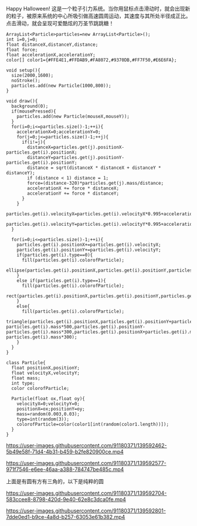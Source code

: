 Happy Halloween!
这是一个粒子引力系统。当你用鼠标点击滑动时，就会出现新的粒子，被原来系统的中心所吸引做高速圆周运动，其速度与其所处半径成正比。点击滑动，就会呈现可爱酷炫的万圣节跳跳糖！
```
ArrayList<Particle>particles=new ArrayList<Particle>();
int i=0,j=0;
float distanceX,distanceY,distance;
float force;
float accelerationX,accelerationY;
color[] color1={#FFE4E1,#FFDAB9,#FA8072,#9370DB,#FF7F50,#E6E6FA};

void setup(){
  size(2000,1600);
  noStroke();
  particles.add(new Particle(1000,800));
}

void draw(){
  background(0);
  if(mousePressed){
    particles.add(new Particle(mouseX,mouseY));
  }
  for(i=0;i<=particles.size()-1;++i){
    accelerationX=0;accelerationY=0;
    for(j=0;j<=particles.size()-1;++j){
      if(i!=j){
        distanceX=particles.get(j).positionX-particles.get(i).positionX;
        distanceY=particles.get(j).positionY-particles.get(i).positionY;
        distance = sqrt(distanceX * distanceX + distanceY * distanceY);
        if (distance < 1) distance = 1;
        force=(distance-320)*particles.get(j).mass/distance;
        accelerationX += force * distanceX;
        accelerationY += force * distanceY;
      }
    }
    particles.get(i).velocityX=particles.get(i).velocityX*0.995+accelerationX*particles.get(i).mass;
    particles.get(i).velocityY=particles.get(i).velocityY*0.995+accelerationY*particles.get(i).mass;
  }
  
  for(i=0;i<=particles.size()-1;++i){
    particles.get(i).positionX+=particles.get(i).velocityX;
    particles.get(i).positionY+=particles.get(i).velocityY;
    if(particles.get(i).type==0){
      fill(particles.get(i).colorofParticle);
      ellipse(particles.get(i).positionX,particles.get(i).positionY,particles.get(i).mass*1000,particles.get(i).mass*1000);
    }
    else if(particles.get(i).type==1){
      fill(particles.get(i).colorofParticle);
      rect(particles.get(i).positionX,particles.get(i).positionY,particles.get(i).mass*1000,particles.get(i).mass*1000);
    }
    else{
      fill(particles.get(i).colorofParticle);
      triangle(particles.get(i).positionX,particles.get(i).positionY+particles.get(i).mass*500,particles.get(i).positionX-particles.get(i).mass*500,particles.get(i).positionY-particles.get(i).mass*300,particles.get(i).positionX+particles.get(i).mass*500,particles.get(i).positionY-particles.get(i).mass*300);
    }
  }
}

class Particle{
  float positionX,positionY;
  float velocityX,velocityY;
  float mass;
  int type;
  color colorofParticle;
  
  Particle(float ox,float oy){
    velocityX=0;velocityY=0;
    positionX=ox;positionY=oy;
    mass=random(0.003,0.03);
    type=int(random(3));
    colorofParticle=color(color1[int(random(color1.length))]);
  }
}
```

https://user-images.githubusercontent.com/91180371/139592462-5b49e58f-71d4-4b31-b459-b2fe820900ce.mp4


https://user-images.githubusercontent.com/91180371/139592577-971f7546-e6ee-46aa-a388-784747be485c.mp4


上面是有圆有方有三角的，以下是纯粹的圆


https://user-images.githubusercontent.com/91180371/139592704-583ccee8-8798-420d-9e40-62e8c3dca0fe.mp4



https://user-images.githubusercontent.com/91180371/139592801-7dde0ed1-b9ce-4a8d-b257-63053e61b382.mp4




